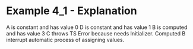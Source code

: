 # Example 4_1 - Explanation

A is constant and has value 0
D is constant and has value 1
B is computed and has value 3
C throws TS Error because needs Initializer. Computed B interrupt automatic process of assigning values.